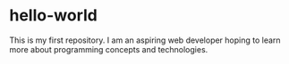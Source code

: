 # hello-world
This is my first repository.
I am an aspiring web developer hoping to learn more about programming concepts and technologies.
